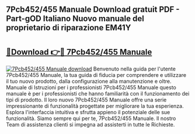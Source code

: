 ## 7Pcb452/455 Manuale Download gratuit PDF - Part-gOD Italiano Nuovo manuale del proprietario di riparazione EM41Y

# <h2><a href="http://dfgfqp.blite.top/?on=7Pcb452%2f455+Manuale">🔗Download 👉🔴 7Pcb452/455 Manuale</a></h2>

[![7Pcb452/455 Manuale download](https://i.imgur.com/lujVjoI.png)](http://dfgfqp.blite.top/?on=7Pcb452%2f455+Manuale)
Benvenuto nella guida per l'utente 7Pcb452/455 Manuale, la tua guida di fiducia per comprendere e utilizzare il tuo nuovo prodotto, dalla configurazione alla manutenzione e oltre. Manuale di Istruzioni per i professionisti 7Pcb452/455 Manuale questo manuale è per i professionisti che hanno familiarità con il funzionamento dei tipi di prodotto. Il loro nuovo 7Pcb452/455 Manuale offre una serie impressionante di funzionalità progettate per migliorare la tua esperienza. Esplora l'interfaccia intuitiva e sfrutta appieno il potenziale delle sue funzionalità. Siamo sempre qui per te, 7Pcb452/455 Manuale. Il nostro Team di assistenza clienti si impegna ad assisterti in tutte le Richieste.
